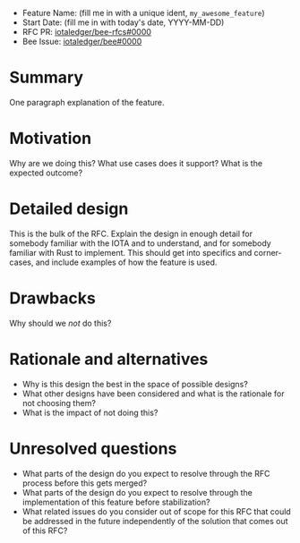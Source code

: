 + Feature Name: (fill me in with a unique ident, `my_awesome_feature`)
+ Start Date: (fill me in with today's date, YYYY-MM-DD)
+ RFC PR: [iotaledger/bee-rfcs#0000](https://github.com/iotaledger/bee-rfcs/pull/0000)
+ Bee Issue: [iotaledger/bee#0000](https://github.com/iotaledger/bee/issues/0000)

# Summary

One paragraph explanation of the feature.

# Motivation

Why are we doing this? What use cases does it support? What is the expected outcome?

# Detailed design

This is the bulk of the RFC. Explain the design in enough detail for somebody
familiar with the IOTA and to understand, and for somebody familiar with Rust
to implement. This should get into specifics and corner-cases, and include
examples of how the feature is used.

# Drawbacks

Why should we *not* do this?

# Rationale and alternatives

- Why is this design the best in the space of possible designs?
- What other designs have been considered and what is the rationale for not choosing them?
- What is the impact of not doing this?

# Unresolved questions

- What parts of the design do you expect to resolve through the RFC process before this gets merged?
- What parts of the design do you expect to resolve through the implementation
  of this feature before stabilization?
- What related issues do you consider out of scope for this RFC that could be
  addressed in the future independently of the solution that comes out of this
  RFC?
